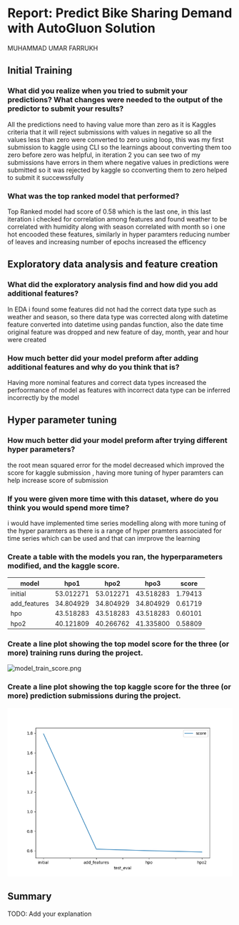 # Report: Predict Bike Sharing Demand with AutoGluon Solution
MUHAMMAD UMAR FARRUKH

## Initial Training
### What did you realize when you tried to submit your predictions? What changes were needed to the output of the predictor to submit your results?
All the predictions need to having value more than zero as it is Kaggles criteria that it will reject submissions with values in negative so all the values less than zero were converted to zero using loop, this was my first submission to kaggle using CLI so the learnings aboout converting them too zero before zero was helpful, in iteration 2 you can see two of my submissions have errors in them where negative values in predictions were submitted so it was rejected by kaggle so cconverting them to zero helped to submit it succewssfully 

### What was the top ranked model that performed?
Top Ranked model had score of 0.58 which is the last one, in this last iteration i checked for correlation among features and found weather to be correlated with humidity along with season correlated with month so i one hot encooded these features, similarly in hyper paramters reducing number of leaves and increasing number of epochs increased the efficency

## Exploratory data analysis and feature creation
### What did the exploratory analysis find and how did you add additional features?
In EDA i found some features did not had the correct data type such as weather and season, so there data type was corrected along with datetime feature converted into datetime using pandas function, also the date time original feature was dropped and new feature of day, month, year and hour were created

### How much better did your model preform after adding additional features and why do you think that is?
Having more nominal features and correct data types increased the perfoormance of model as features with incorrect data type can be inferred incorrectly by the model 

## Hyper parameter tuning
### How much better did your model preform after trying different hyper parameters?
the root mean squared error for the model decreased which improved the score for kaggle submission , having more tuning of hyper paramters can help increase score of submission

### If you were given more time with this dataset, where do you think you would spend more time?
i would have implemented time series modelling along with more tuning of the hyper paramters as there is a range of hyper pramters associated for time series which can be used and that can imrprove the learning 

### Create a table with the models you ran, the hyperparameters modified, and the kaggle score.
|model|hpo1|hpo2|hpo3|score|
|--|--|--|--|--|
|initial|53.012271|53.012271|43.518283|1.79413|
|add_features|34.804929|34.804929|34.804929|0.61719|
|hpo|43.518283|43.518283|43.518283|0.60101|
|hpo2|40.121809|40.266762|41.335800|0.58809



### Create a line plot showing the top model score for the three (or more) training runs during the project.



![model_train_score.png](img/model_train_score.png)

### Create a line plot showing the top kaggle score for the three (or more) prediction submissions during the project.



![model_test_score.png](img/model_test_score.png)

## Summary
TODO: Add your explanation
